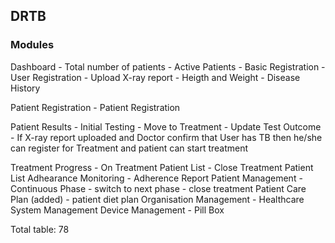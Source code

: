 ## DRTB
### Modules
Dashboard
    - Total number of patients
    - Active Patients
    - 
Basic Registration
    - User Registration 
    - Upload X-ray report
    - Heigth and Weight
    - Disease History

Patient Registration
    - Patient Registration 

Patient Results
    - Initial Testing
    - Move to Treatment
    - Update Test Outcome
    - If X-ray report uploaded and Doctor confirm that User has TB then he/she can register for Treatment and patient can start treatment 

Treatment Progress
    - On Treatment Patient List
    - Close Treatment Patient List
Adhearance Monitoring
    - Adherence Report
Patient Management
    - Continuous Phase 
    - switch to next phase
    - close treatment
Patient Care Plan (added) - patient diet plan
Organisation Management
    - 
Healthcare System Management
Device Management
    - Pill Box

Total table: 78
